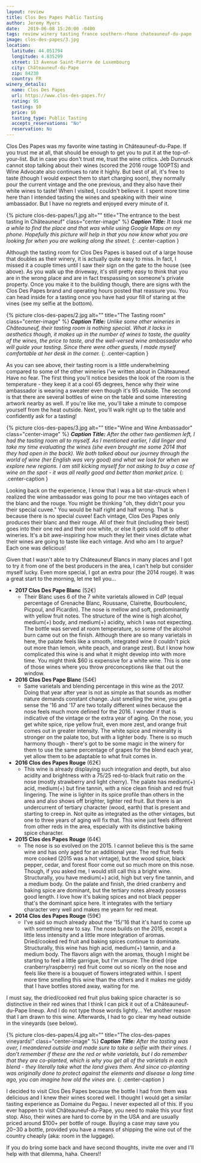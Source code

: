 ```yaml
---
layout: review
title: Clos Des Papes Public Tasting
author: Jeremy Myers
date:   2019-06-08 15:20:00 -0400
tags: review winery tasting france southern-rhone chateauneuf-du-pape
image: clos-des-papes/3.jpg
location:
  latitude: 44.051794
  longitude: 4.835299
  street: 13 Avenue Saint-Pierre de Luxembourg
  city: Châteauneuf-du-Pape
  zip: 84230
  country: FR
winery_details:
  name: Clos Des Papes
  url: https://www.clos-des-papes.fr/
  rating: 95
  tasting: $0
  price: $0
  tasting_type: Public Tasting
  accepts_reservations: "No"
  reservation: No
---
```

Clos Des Papes was my favorite wine tasting in Châteauneuf-du-Pape.  If you trust me at all, that should be enough to get you to put it at the top-of-your-list.  But in case you don't trust me, trust the wine critics.  Jeb Dunnuck cannot stop talking about their wines (scored the 2016 rouge 100PTS) and Wine Advocate also continues to rate it highly.  But best of all, it's free to taste (though I would expect them to start charging soon), they normally pour the current vintage and the one previous, and they also have their white wines to taste!  When I visited, I couldn't believe it.  I spent more time here than I intended tasting the wines and speaking with their wine ambassador.  But I have no regrets and enjoyed every minute of it.

{% picture clos-des-papes/1.jpg alt="" title="The entrance to the best tasting in Châteauneuf" class="center-image" %}
***Caption Title:*** *It took me a while to find the place and that was while using Google Maps on my phone.  Hopefully this picture will help in that you now know what you are looking for when you are walking along the street.*
{: .center-caption }

Although the tasting room for Clos Des Papes is based out of a large house that doubles as their winery, it is actually quite easy to miss.  In fact, I missed it a couple times until I saw their sign on the gate to the house (see above).  As you walk up the driveway, it's still pretty easy to think that you are in the wrong place and are in fact trespassing on someone's private property.  Once you make it to the building though, there are signs with the Clos Des Papes brand and operating hours posted that reassure you.  You can head inside for a tasting once you have had your fill of staring at the vines (see my selfie at the bottom).

{% picture clos-des-papes/2.jpg alt="" title="The Tasting room" class="center-image" %}
***Caption Title:*** *Unlike some other wineries in Châteauneuf, their tasting room is nothing special.  What it lacks in aesthetics though, it makes up in the number of wines to taste, the quality of the wines, the price to taste, and the well-versed wine ambassador who will guide your tasting.  Since there were other guests, I made myself comfortable at her desk in the corner.*
{: .center-caption }

As you can see above, their tasting room is a little underwhelming compared to some of the other wineries I've written about in Châteauneuf.  Have no fear.  The first thing you'll notice besides the look of the room is the temperature - they keep it at a cool 65 degrees, hence why their wine ambassador is wearing a sweater even though it's 95 outside.  The second is that there are several bottles of wine on the table and some interesting artwork nearby as well.  If you're like me, you'll take a minute to compose yourself from the heat outside.  Next, you'll walk right up to the table and confidently ask for a tasting!

{% picture clos-des-papes/3.jpg alt="" title="Wine and Wine Ambassador" class="center-image" %}
***Caption Title:*** *After the other two gentlemen left, I had the tasting room all to myself.  As I mentioned earlier, I did linger and take my time evaluating the wines (she even brought me some 2014 that they had open in the back).  We both talked about our journey through the world of wine (her English was very good) and what we look for when we explore new regions.  I am still kicking myself for not asking to buy a case of wine on the spot - it was all really good and better than market price.*
{: .center-caption }

Looking back on the experience, I know that I was a bit star-struck when I realized the wine ambassador was going to pour me two vintages each of the blanc and the rouge.  You might be thinking "oh, they didn't pour you their special cuvee."  You would be half right and half wrong.  That is because there is no special cuvee!  Each vintage, Clos Des Papes only produces their blanc and their rouge.  All of their fruit (including their best) goes into their one red and their one white, or else it gets sold off to other wineries.  It's a bit awe-inspiring how much they let their vines dictate what their wines are going to taste like each vintage.  And who am I to argue?  Each one was delicious!

Given that I wasn't able to try Châteauneuf Blancs in many places and I got to try it from one of the best producers in the area, I can't help but consider myself lucky.  Even more special, I got an extra pour (the 2014 rouge).  It was a great start to the morning, let me tell you...

* **2017 Clos Des Pape Blanc** (52€)
  * Their Blanc uses 6 of the 7 white varietals allowed in CdP (equal percentage of Grenache Blanc, Roussane, Clairette, Bourboulenc, Picpoul, and Picardin).  The nose is mellow and soft, predominantly with yellow fruit notes.  The structure of the wine is high alcohol, medium(+) body, and medium(+) acidity, which I was not expecting.  The bottle was served at room temperature, so some of the alcohol burn came out on the finish.  Although there are so many varietals in here, the palate feels like a smooth, integrated wine (I couldn't pick out more than lemon, white peach, and orange zest).  But I know how complicated this wine is and what it might develop into with more time.  You might think $60 is expensive for a white wine.  This is one of those wines where you throw preconceptions like that out the window.
* **2016 Clos Des Pape Blanc** (54€)
  * Same varietals and blending percentage in this wine as the 2017.  Doing that year after year is not as simple as that sounds as mother nature demands constant change.  Just smelling the wine, you get a sense the '16 and '17 are two totally different wines because the nose feels much more defined for the 2016.  I wonder if that is indicative of the vintage or the extra year of aging.  On the nose, you get white spice, ripe yellow fruit, even more zest, and orange fruit comes out in greater intensity.  The white spice and minerality is stronger on the palate too, but with a lighter body.  There is so much harmony though - there's got to be some magic in the winery for them to use the same percentage of grapes for the blend each year, yet allow them to be adaptable to what fruit comes in.
* **2016 Clos des Papes Rouge** (62€)
  * This wine is already displaying such integration and depth, but also acidity and brightness with a 75/25 red-to-black fruit ratio on the nose (mostly strawberry and light cherry).  The palate has medium(+) acid, medium(+) but fine tannin, with a nice clean finish and red fruit lingering.  The wine is lighter in its spice profile than others in the area and also shows off brighter, lighter red fruit.  But there is an undercurrent of tertiary character (wood, earth) that is present and starting to creep in.  Not quite as integrated as the other vintages, but one to three years of aging will fix that.  This wine just feels different from other reds in the area, especially with its distinctive baking spice character.
* **2015 Clos des Papes Rouge** (64€)
  * The nose is so evolved on the 2015.  I cannot believe this is the same wine and has only aged for an additional year.  The red fruit feels more cooked (2015 was a hot vintage), but the wood spice, black pepper, cedar, and forest floor come out so much more on this nose.  Though, if you asked me, I would still call this a bright wine.  Structurally, you have medium(+) acid, high but very fine tannin, and a medium body.  On the palate and finish, the dried cranberry and baking spice are dominant, but the tertiary notes already possess good length.  I love how it's baking spices and not black pepper that's the dominant spice here.  It integrates with the tertiary character very well and makes me yearn for red meat.
* **2014 Clos des Papes Rouge** (59€)
  * I've said so much already about the '15/'16 that it's hard to come up with something new to say.  The nose builds on the 2015, except a little less intensity and a little more integration of aromas.  Dried/cooked red fruit and baking spices continue to dominate.  Structurally, this wine has high acid, medium(+) tannin, and a medium body.  The flavors align with the aromas, though I might be starting to feel a little garrigue, but I'm unsure.  The dried (ripe cranberry/raspberry) red fruit come out so nicely on the nose and feels like there is a bouquet of flowers integrated within.  I spent more time smelling this wine than the others and it makes me giddy that I have bottles stored away, waiting for me.

I must say, the dried/cooked red fruit plus baking spice character is so distinctive in their red wines that I think I can pick it out of a Châteauneuf-du-Pape lineup.  And I do not type those words lightly...  Yet another reason that I am drawn to this wine.  Afterwards, I had to go clear my head outside in the vineyards (see below).

{% picture clos-des-papes/4.jpg alt="" title="The clos-des-papes vineyards!" class="center-image" %}
***Caption Title:*** *After the tasting was over, I meandered outside and made sure to take a selfie with their vines.  I don't remember if these are the red or white varietals, but I do remember that they are co-planted, which is why you get all of the varietals in each blend - they literally take what the land gives them.  And since co-planting was originally done to protect against the elements and disease a long time ago, you can imagine how old the vines are.*
{: .center-caption }

I decided to visit Clos Des Papes because the bottle I had from them was delicious and I knew their wines scored well.  I thought I would get a similar tasting experience as Domaine du Pegau.  I never expected all of this.  If you ever happen to visit Châteauneuf-du-Pape, you need to make this your first stop.  Also, their wines are hard to come by in the USA and are usually priced around $100+ per bottle of rouge.  Buying a case may save you $20-$30 a bottle, provided you have a means of shipping the wine out of the country cheaply (aka: room in the luggage).

If you do bring some back and have second thoughts, invite me over and I'll help with that dilemma, haha.  Cheers!!
